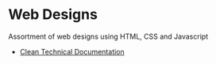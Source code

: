 Web Designs
===========

Assortment of web designs using HTML, CSS and Javascript

- [Clean Technical Documentation](http://rylans.github.io/web-designs/technical-documentation/index.html)
